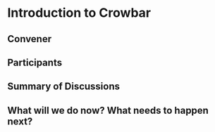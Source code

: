Introduction to Crowbar
=======================

## Convener

## Participants

## Summary of Discussions

## What will we do now?  What needs to happen next?


